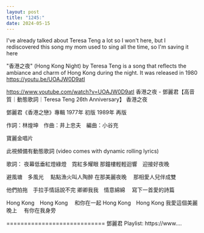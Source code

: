 ```yaml
---
layout: post
title: "1245:"
date: 2024-05-15
---
```


I've already talked about Teresa Teng a lot so I won't here, but I rediscovered this song my mom used to sing all the time, so I'm saving it here

"香港之夜" (Hong Kong Night) by Teresa Teng is a song that reflects the ambiance and charm of Hong Kong during the night. It was released in 1980
https://youtu.be/UOAJW0D9atI

https://www.youtube.com/watch?v=UOAJW0D9atI
香港之夜 - 鄧麗君【高音質｜動態歌詞｜Teresa Teng 26th Anniversary】
香港之夜

鄧麗君《香港之戀》專輯
1977年 初版 
1989年 再版

作詞：林煌坤　作曲：井上忠夫　編曲：小谷充

寶麗金唱片

此視頻備有動態歌詞 (video comes with dynamic rolling lyrics)

歌詞：
夜幕低垂紅燈綠燈　霓紅多耀眼
那鐘樓輕輕迴響　迎接好夜晚

避風塘　多風光　
點點漁火叫人陶醉
在那美麗夜晚　
那相愛人兒伴成雙

他們拍拖　手拉手情話說不完
卿卿我我　情意綿綿　
寫下一首愛的詩篇

Hong Kong　Hong Kong　
和你在一起
Hong Kong　Hong Kong
我愛這個美麗晚上　
有你在我身旁

============================
鄧麗君 Playlist: 
https://www....
